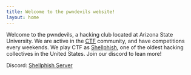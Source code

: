 ```yaml
---
title: Welcome to the pwndevils website!
layout: home
---
```


Welcome to the pwndevils, a hacking club located at Arizona State University. 
We are active in the [CTF](https://www.youtube.com/watch?v=8ev9ZX9J45A)
community, and have competitions every weekends. 
We play CTF as [Shellphish](http://shellphish.net/), one of the oldest hacking
collectives in the United States. Join our discord to lean more!

Discord: [Shellphish Server](https://discord.gg/BAfPrrwyg5)


<!--
{% for post in site.posts %}
<a href="{{site.baseurl}}{{post.url}}">{{post.title}}</a>
{%endfor%}

-->

